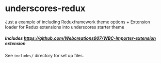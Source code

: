 # underscores-redux
Just a example of including Reduxframework theme options + Extension loader for Redux extensions into underscores starter theme

##### Includes https://github.com/Webcreations907/WBC-Importer-extension extension


See ```includes/``` directory for set up files.
